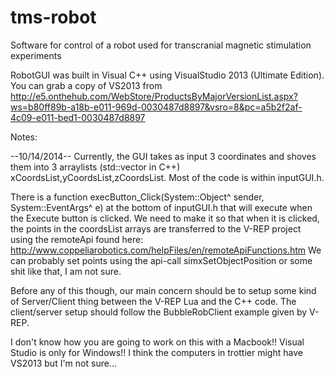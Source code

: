 tms-robot
=========

Software for control of a robot used for transcranial magnetic stimulation experiments

RobotGUI was built in Visual C++ using VisualStudio 2013 (Ultimate Edition).
You can grab a copy of VS2013 from http://e5.onthehub.com/WebStore/ProductsByMajorVersionList.aspx?ws=b80ff89b-a18b-e011-969d-0030487d8897&vsro=8&pc=a5b2f2af-4c09-e011-bed1-0030487d8897

Notes:

--10/14/2014--
Currently, the GUI takes as input 3 coordinates and shoves them into 3 arraylists (std::vector in C++) xCoordsList,yCoordsList,zCoordsList.
Most of the code is within inputGUI.h.

There is a function execButton_Click(System::Object^  sender, System::EventArgs^  e)
at the bottom of inputGUI.h that will execute when the Execute button is clicked.
We need to make it so that  when it is clicked, the points in the coordsList arrays are transferred to the V-REP project using the remoteApi found here:
http://www.coppeliarobotics.com/helpFiles/en/remoteApiFunctions.htm
We can probably set points using the api-call simxSetObjectPosition or some shit like that, I am not sure.


Before any of this though, our main concern should be to setup some kind of Server/Client thing between the V-REP Lua and the C++ code.
The client/server setup should follow the BubbleRobClient example given by V-REP.

I don't know how you are going to work on this with a Macbook!! Visual Studio is only for Windows!! I think the computers in trottier might have VS2013 but I'm not sure...